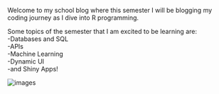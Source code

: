 Welcome to my school blog where this semester I will be blogging my coding journey as I dive into R programming.  

Some topics of the semester that I am excited to be learning are:  
    -Databases and SQL  
    -APIs  
    -Machine Learning  
    -Dynamic UI  
    -and Shiny Apps!  

![images](https://github.com/jgally/jgally.github.io/assets/142964451/19ed8e1b-6823-4a12-874f-fa476b2c62cc)
